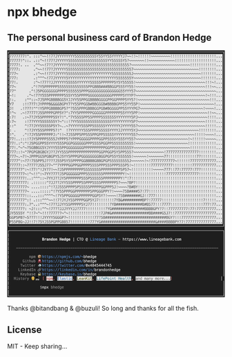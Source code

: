 # npx bhedge

## The personal business card of Brandon Hedge
![](https://github.com/bhedge/node-card/raw/master/card.png)

Thanks @bitandbang & @buzuli! So long and thanks for all the fish.

## License
MIT - Keep sharing...